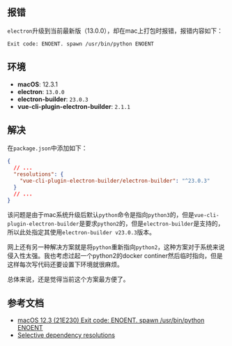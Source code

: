 ## 报错

`electron`升级到当前最新版（13.0.0），却在mac上打包时报错，报错内容如下：

```
Exit code: ENOENT. spawn /usr/bin/python ENOENT
```



## 环境

* **macOS**: 12.3.1
* **electron**: `13.0.0`
* **electron-builder**: `23.0.3`
* **vue-cli-plugin-electron-builder**: `2.1.1`



## 解决

在`package.json`中添加如下：

```json
{
  // ...
  "resolutions": {
    "vue-cli-plugin-electron-builder/electron-builder": "^23.0.3"
  }
  // ...
}
```

 该问题是由于mac系统升级后默认`python`命令是指向`python3`的，但是`vue-cli-plugin-electron-builder`是要求`python2`的，但是`electron-builder`是支持的，所以此处指定其使用`electron-builder v23.0.3`版本。

网上还有另一种解决方案就是将`python`重新指向`python2`，这种方案对于系统来说侵入性太强。我也考虑过起一个python2的docker continer然后临时指向，但是这样每次写代码还要设置下环境就很麻烦。

总体来说，还是觉得当前这个方案最方便了。



## 参考文档

* [macOS 12.3 (21E230) Exit code: ENOENT. spawn /usr/bin/python ENOENT](https://github.com/nklayman/vue-cli-plugin-electron-builder/issues/1701)
* [Selective dependency resolutions](https://classic.yarnpkg.com/lang/en/docs/selective-version-resolutions/)

